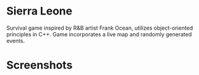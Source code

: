 # Sierra Leone
Survival game inspired by R&B artist Frank Ocean, utilizes object-oriented principles in C++. Game incorporates a live map and randomly generated events.

# Screenshots
